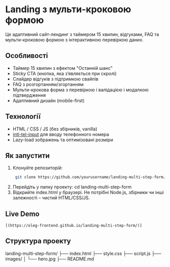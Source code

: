 # Landing з мульти-кроковою формою

Це адаптивний сайт-лендинг з таймером 15 хвилин, відгуками, FAQ та мульти-кроковою формою з інтерактивною перевіркою даних.  

## Особливості
- Таймер 15 хвилин з ефектом "Останній шанс"  
- Sticky CTA (кнопка, яка з’являється при скролі)  
- Слайдер відгуків з підтримкою свайпів  
- FAQ з розгортанням/згортанням  
- Мульти-крокова форма з перевіркою і валідацією і модалкою підтвердження  
- Адаптивний дизайн (mobile-first)  

## Технології
- HTML / CSS / JS (без збірників, vanilla)  
- [intl-tel-input](https://github.com/jackocnr/intl-tel-input) для вводу телефонного номера  
- Lazy-load зображень та оптимізовані розміри  

## Як запустити
1. Клонуйте репозиторій:
   ```bash
    git clone https://github.com/yourusername/landing-multi-step-form.git   
2. Перейдіть у папку проекту:
    cd landing-multi-step-form
3. Відкрийте index.html у браузері.
    Не потрібні Node.js, збірники чи інші залежності – чистий HTML/CSS/JS.

## Live Demo
    [(https://oleg-frontend.github.io/landing-multi-step-form/)]

## Структура проекту
landing-multi-step-form/
├── index.html
├── style.css
├── script.js
├── images/
│   └── hero.jpg
├── README.md
